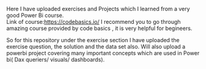 Here I have uploaded exercises and Projects which I learned from a very good Power Bi course.
<br>
Link of course:https://codebasics.io/
I recommend you to go through amazing course provided by code basics , it is very helpful for begineers.


So for this repository under the exercise section I have uploaded the exercise question, the solution and the data set also.
Will also upload a powerbi project covering many important concepts which are used in Power bi( Dax queriers/ visuals/ dashboards).

